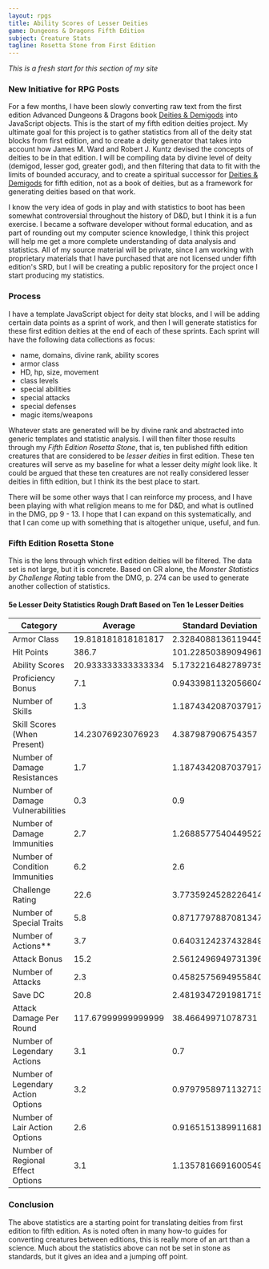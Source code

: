 ```yaml
---
layout: rpgs
title: Ability Scores of Lesser Deities
game: Dungeons & Dragons Fifth Edition
subject: Creature Stats
tagline: Rosetta Stone from First Edition
---
```

*This is a fresh start for this section of my site*

### New Initiative for RPG Posts
For a few months, I have been slowly converting raw text from the first edition Advanced Dungeons & Dragons book <u>Deities & Demigods</u> into JavaScript objects. This is the start of my fifth edition deities project. My ultimate goal for this project is to gather statistics from all of the deity stat blocks from first edition, and to create a deity generator that takes into account how James M. Ward and Robert J. Kuntz devised the concepts of deities to be in that edition. I will be compiling data by divine level of deity (demigod, lesser god, greater god), and then filtering that data to fit with the limits of bounded accuracy, and to create a spiritual successor for <u>Deities & Demigods</u> for fifth edition, not as a book of deities, but as a framework for generating deities based on that work.

I know the very idea of gods in play and with statistics to boot has been somewhat controversial throughout the history of D&D, but I think it is a fun exercise. I became a software developer without formal education, and as part of rounding out my computer science knowledge, I think this project will help me get a more complete understanding of data analysis and statistics. All of my source material will be private, since I am working with proprietary materials that I have purchased that are not licensed under fifth edition's SRD, but I will be creating a public repository for the project once I start producing my statistics.

### Process
I have a template JavaScript object for deity stat blocks, and I will be adding certain data points as a sprint of work, and then I will generate statistics for these first edition deities at the end of each of these sprints. Each sprint will have the following data collections as focus:

- name, domains, divine rank, ability scores
- armor class
- HD, hp, size, movement
- class levels
- special abilities
- special attacks
- special defenses
- magic items/weapons

Whatever stats are generated will be by divine rank and abstracted into generic templates and statistic analysis. I will then filter those results through my _Fifth Edition Rosetta Stone_, that is, ten published fifth edition creatures that are considered to be _lesser deities_ in first edition. These ten creatures will serve as my baseline for what a lesser deity _might_ look like. It could be argued that these ten creatures are not really considered lesser deities in fifth edition, but I think its the best place to start.

There will be some other ways that I can reinforce my process, and I have been playing with what religion means to me for D&D, and what is outlined in the DMG, pp 9 - 13. I hope that I can expand on this systematically, and that I can come up with something that is altogether unique, useful, and fun.

### Fifth Edition Rosetta Stone
This is the lens through which first edition deities will be filtered. The data set is not large, but it is concrete. Based on CR alone, the _Monster Statistics by Challenge Rating_ table from the DMG, p. 274 can be used to generate another collection of statistics.

#### 5e Lesser Deity Statistics Rough Draft Based on Ten 1e Lesser Deities
|Category|Average|Standard Deviation|Maximum|Minimum |
|--------|-------|------------------|-------|--------|
|Armor Class|19.818181818181817|2.3284088136119445|25|17|
|Hit Points|386.7|101.22850389094961|615|283|
|Ability Scores|20.933333333333334|5.1732216482789735|30|10|
|Proficiency Bonus|7.1|0.9433981132056604|9|6|
|Number of Skills|1.3|1.1874342087037917|3|0|
Skill  Scores (When Present)|14.23076923076923|4.387987906754357|26|9|
Number of Damage Resistances|1.7|1.1874342087037917|3|0|
|Number of Damage Vulnerabilities|0.3|0.9|3|0|
|Number of Damage Immunities|2.7|1.2688577540449522|6|1|
|Number of Condition Immunities|6.2|2.6|13|4|
|Challenge Rating|22.6|3.7735924528226414|30|18|
|Number of Special Traits|5.8|0.8717797887081347|7|5|
|Number of Actions**|3.7|0.6403124237432849|5|3|
|Attack Bonus|15.2|2.5612496949731396|19|11|
|Number of Attacks|2.3|0.45825756949558405|3|2|
|Save DC|20.8|2.4819347291981715|26|17|
|Attack Damage Per Round|117.67999999999999|38.46649971078731|213|71.5|
|Number of Legendary Actions|3.1|0.7|5|2|
|Number of Legendary Action Options|3.2|0.9797958971132713|6|2|
|Number of Lair Action Options|2.6|0.9165151389911681|3|0|
|Number of Regional Effect Options|3.1|1.1357816691600549|4|0|

### Conclusion
The above statistics are a starting point for translating deities from first edition to fifth edition. As is noted often in many how-to guides for converting creatures between editions, this is really more of an art than a science. Much about the statistics above can not be set in stone as standards, but it gives an idea and a jumping off point.
